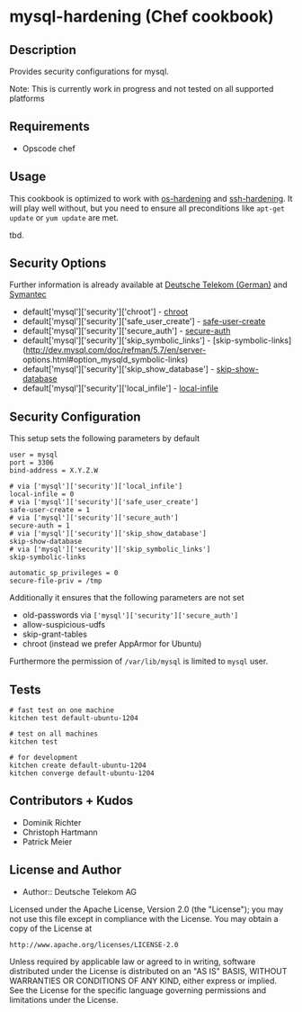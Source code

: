 # mysql-hardening (Chef cookbook)

## Description

Provides security configurations for mysql.

Note: This is currently work in progress and not tested on all supported platforms

## Requirements

* Opscode chef

## Usage

This cookbook is optimized to work with [os-hardening](https://github.com/TelekomLabs/chef-os-hardening) and [ssh-hardening](https://github.com/TelekomLabs/chef-ssh-hardening). It will play well without, but you need to ensure all preconditions like `apt-get update` or `yum update` are met.

tbd.

## Security Options

Further information is already available at [Deutsche Telekom (German)](http://www.telekom.com/static/-/155996/7/technische-sicherheitsanforderungen-si) and [Symantec](http://www.symantec.com/connect/articles/securing-mysql-step-step) 

 * default['mysql']['security']['chroot'] - [chroot](http://dev.mysql.com/doc/refman/5.7/en/server-options.html#option_mysqld_chroot)
 * default['mysql']['security']['safe_user_create'] - [safe-user-create](http://dev.mysql.com/doc/refman/5.7/en/server-options.html#option_mysqld_safe-user-create)
 * default['mysql']['security']['secure_auth'] - [secure-auth](http://dev.mysql.com/doc/refman/5.7/en/server-options.html#option_mysqld_secure-auth)
 * default['mysql']['security']['skip_symbolic_links'] - [skip-symbolic-links](http://dev.mysql.com/doc/refman/5.7/en/server-
    options.html#option_mysqld_symbolic-links)
 * default['mysql']['security']['skip_show_database'] - [skip-show-database](http://dev.mysql.com/doc/refman/5.7/en/server-options.html#option_mysqld_skip-show-database)
 * default['mysql']['security']['local_infile'] - [local-infile](http://dev.mysql.com/doc/refman/5.7/en/server-system-variables.html#sysvar_local_infile)

## Security Configuration

This setup sets the following parameters by default

    user = mysql
    port = 3306
    bind-address = X.Y.Z.W

    # via ['mysql']['security']['local_infile']
    local-infile = 0
    # via ['mysql']['security']['safe_user_create']
    safe-user-create = 1
    # via ['mysql']['security']['secure_auth']
    secure-auth = 1
    # via ['mysql']['security']['skip_show_database']
    skip-show-database
    # via ['mysql']['security']['skip_symbolic_links']
    skip-symbolic-links

    automatic_sp_privileges = 0
    secure-file-priv = /tmp


Additionally it ensures that the following parameters are not set

 * old-passwords via `['mysql']['security']['secure_auth']`
 * allow-suspicious-udfs
 * skip-grant-tables
 * chroot (instead we prefer AppArmor for Ubuntu)

Furthermore the permission of `/var/lib/mysql` is limited to `mysql` user.

## Tests

    # fast test on one machine
    kitchen test default-ubuntu-1204

    # test on all machines
    kitchen test

    # for development
    kitchen create default-ubuntu-1204
    kitchen converge default-ubuntu-1204


## Contributors + Kudos

* Dominik Richter
* Christoph Hartmann
* Patrick Meier

## License and Author

* Author:: Deutsche Telekom AG

Licensed under the Apache License, Version 2.0 (the "License");
you may not use this file except in compliance with the License.
You may obtain a copy of the License at

    http://www.apache.org/licenses/LICENSE-2.0

Unless required by applicable law or agreed to in writing, software
distributed under the License is distributed on an "AS IS" BASIS,
WITHOUT WARRANTIES OR CONDITIONS OF ANY KIND, either express or implied.
See the License for the specific language governing permissions and
limitations under the License.
